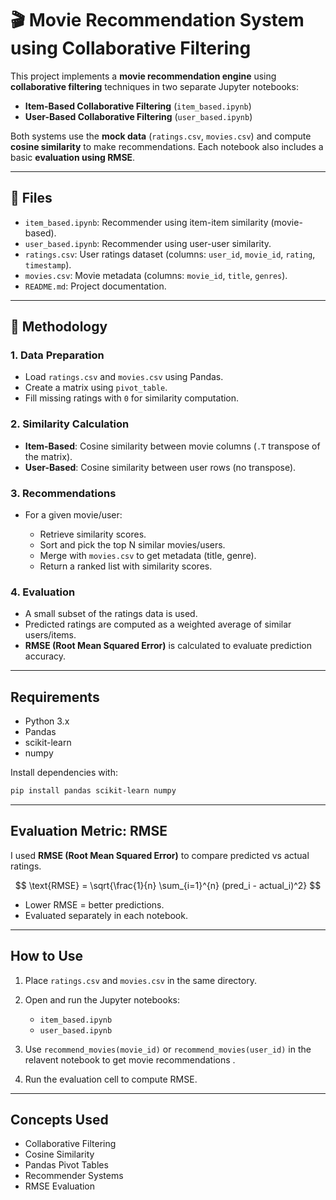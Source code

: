 # 🎬 Movie Recommendation System using Collaborative Filtering

This project implements a **movie recommendation engine** using **collaborative filtering** techniques in two separate Jupyter notebooks:

* **Item-Based Collaborative Filtering** (`item_based.ipynb`)
* **User-Based Collaborative Filtering** (`user_based.ipynb`)

Both systems use the **mock data** (`ratings.csv`, `movies.csv`) and compute **cosine similarity** to make recommendations. Each notebook also includes a basic **evaluation using RMSE**.

---

## 📁 Files

* `item_based.ipynb`: Recommender using item-item similarity (movie-based).
* `user_based.ipynb`: Recommender using user-user similarity.
* `ratings.csv`: User ratings dataset (columns: `user_id`, `movie_id`, `rating`, `timestamp`).
* `movies.csv`: Movie metadata (columns: `movie_id`, `title`, `genres`).
* `README.md`: Project documentation.

---

## 📌 Methodology

### 1. Data Preparation

* Load `ratings.csv` and `movies.csv` using Pandas.
* Create a matrix using `pivot_table`.
* Fill missing ratings with `0` for similarity computation.

### 2. Similarity Calculation

* **Item-Based**: Cosine similarity between movie columns (`.T` transpose of the matrix).
* **User-Based**: Cosine similarity between user rows (no transpose).

### 3. Recommendations

* For a given movie/user:

  * Retrieve similarity scores.
  * Sort and pick the top N similar movies/users.
  * Merge with `movies.csv` to get metadata (title, genre).
  * Return a ranked list with similarity scores.

### 4. Evaluation

* A small subset of the ratings data is used.
* Predicted ratings are computed as a weighted average of similar users/items.
* **RMSE (Root Mean Squared Error)** is calculated to evaluate prediction accuracy.

---

## Requirements

* Python 3.x
* Pandas
* scikit-learn
* numpy

Install dependencies with:

```bash
pip install pandas scikit-learn numpy
```

---

## Evaluation Metric: RMSE

I used **RMSE (Root Mean Squared Error)** to compare predicted vs actual ratings.

$$
\text{RMSE} = \sqrt{\frac{1}{n} \sum_{i=1}^{n} (pred_i - actual_i)^2}
$$

* Lower RMSE = better predictions.
* Evaluated separately in each notebook.

---

## How to Use

1. Place `ratings.csv` and `movies.csv` in the same directory.
2. Open and run the Jupyter notebooks:

   * `item_based.ipynb`
   * `user_based.ipynb`
    
3. Use `recommend_movies(movie_id)` or `recommend_movies(user_id)` in the relavent notebook to get movie recommendations .
4. Run the evaluation cell to compute RMSE.

---

## Concepts Used

* Collaborative Filtering
* Cosine Similarity
* Pandas Pivot Tables
* Recommender Systems
* RMSE Evaluation
